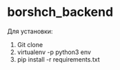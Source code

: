 # borshch_backend

Для установки:

1) Git clone
2) virtualenv -p python3 env
3) pip install -r requirements.txt
